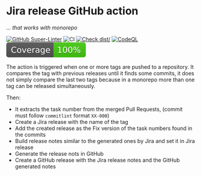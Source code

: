 # Jira release GitHub action

_... that works with monorepo_

[![GitHub Super-Linter](https://github.com/actions/typescript-action/actions/workflows/linter.yml/badge.svg)](https://github.com/super-linter/super-linter)
![CI](https://github.com/actions/typescript-action/actions/workflows/ci.yml/badge.svg)
[![Check dist/](https://github.com/actions/typescript-action/actions/workflows/check-dist.yml/badge.svg)](https://github.com/actions/typescript-action/actions/workflows/check-dist.yml)
[![CodeQL](https://github.com/actions/typescript-action/actions/workflows/codeql-analysis.yml/badge.svg)](https://github.com/actions/typescript-action/actions/workflows/codeql-analysis.yml)
[![Coverage](./badges/coverage.svg)](./badges/coverage.svg)

The action is triggered when one or more tags are pushed to a repository. It
compares the tag with previous releases until it finds some commits, it does not
simply compare the last two tags because in a monorepo more than one tag can be
released simultaneously.

Then:

- It extracts the task number from the merged Pull Requests, (commit must follow
  `commitlint` format `XX-000`)
- Create a Jira release with the name of the tag
- Add the created release as the Fix version of the task numbers found in the
  commits
- Build release notes similar to the generated ones by Jira and set it in Jira
  release
- Generate the release nots in GitHub
- Create a GitHub release with the Jira release notes and the GitHub generated
  notes
